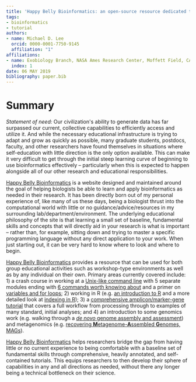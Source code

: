 ```yaml
---
title: 'Happy Belly Bioinformatics: an open-source resource dedicated to helping biologists utilize bioinformatics'
tags:
- bioinformatics
- tutorial
authors:
- name: Michael D. Lee
  orcid: 0000-0001-7750-9145
  affiliation: "1"
affiliations:
- name: Exobiology Branch, NASA Ames Research Center, Moffett Field, CA, USA
  index: 1
date: 06 MAY 2019
bibliography: paper.bib
---
```


# Summary
*Statement of need:* Our civilization's ability to generate data has far surpassed our current, collective capabilities to efficiently access and utilize it. And while the necessary educational infrastructure is trying to adapt and grow as quickly as possible, many graduate students, postdocs, faculty, and other researchers have found themselves in situations where self-education with little direction is the only option available. This can make it very difficult to get through the initial steep learning curve of beginning to use bioinformatics effectively – particularly when this is expected to happen alongside all of our other research and educational responsibilities.  

[Happy Belly Bioinformatics](https://astrobiomike.github.io/) is a website designed and maintained around the goal of helping biologists be able to learn and apply bioinformatics as needed in their research. It has been directly born out of my personal experience of, like many of us these days, being a biologist thrust into the computational world with little or no guidance/advice/resources in my surrounding lab/department/environment. The underlying educational philosophy of the site is that learning a small set of baseline, fundamental skills and concepts that will directly aid in your research is what is important – rather than, for example, sitting down and trying to master a specific programming language without any direct application to your work. When just starting out, it can be very hard to know where to look and where to begin.

[Happy Belly Bioinformatics](https://astrobiomike.github.io/) provides a resource that can be used for both group educational activities such as workshop-type environments as well as by any individual on their own. Primary areas currently covered include: 1) a crash course in working at a [Unix-like command line](https://astrobiomike.github.io/unix/unix-intro) with 5 separate modules ending with [6 commands worth knowing about](https://astrobiomike.github.io/unix/six-glorious-commands) and a primer on [variables and for loops](https://astrobiomike.github.io/unix/for-loops); 2) working in R (e.g. [an introduction to R](https://astrobiomike.github.io/R/basics) and a more detailed look at [indexing in R](https://astrobiomike.github.io/R/more_indexing)); 3) a [comprehensive amplicon/marker-gene tutorial](https://astrobiomike.github.io/amplicon/dada2_workflow_ex) that covers a full workflow from processing through to examples of many standard, initial analyses; and 4) an introduction to some genomics work (e.g. walking through a [*de novo* genome assembly and assessment](https://astrobiomike.github.io/genomics/de_novo_assembly)) and metagenomics (e.g. [recovering **M**etagenome-**A**ssembled **G**enomes, MAGs](https://astrobiomike.github.io/genomics/metagen_anvio)).  

[Happy Belly Bioinformatics](https://astrobiomike.github.io/) helps researchers bridge the gap from having little or no current experience to being comfortable with a baseline set of fundamental skills through comprehensive, heavily annotated, and self-contained tutorials. This equips researchers to then develop their sphere of capabilities in any and all directions as needed, without there any longer being a technical bottleneck on their science.  


